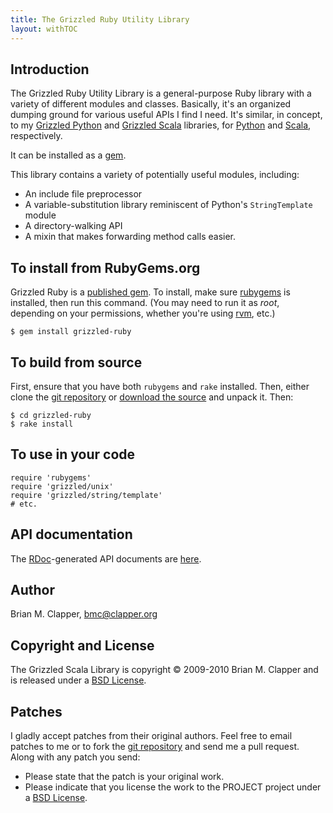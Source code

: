 ```yaml
---
title: The Grizzled Ruby Utility Library
layout: withTOC
---
```


## Introduction

The Grizzled Ruby Utility Library is a general-purpose Ruby library
with a variety of different modules and classes. Basically, it's an
organized dumping ground for various useful APIs I find I need. It's
similar, in concept, to my [Grizzled Python][] and [Grizzled Scala][]
libraries, for [Python][] and [Scala][], respectively.

It can be installed as a [gem][rubygems].

This library contains a variety of potentially useful modules, including:

* An include file preprocessor
* A variable-substitution library reminiscent of Python's `StringTemplate`
  module
* A directory-walking API
* A mixin that makes forwarding method calls easier.

## To install from RubyGems.org

Grizzled Ruby is a [published gem][]. To install, make sure [rubygems][]
is installed, then run this command. (You may need to run it as *root*,
depending on your permissions, whether you're using [rvm][], etc.)

    $ gem install grizzled-ruby

## To build from source

First, ensure that you have both `rubygems` and `rake` installed. Then, either
clone the [git repository][] or [download the source][] and unpack it. Then:

    $ cd grizzled-ruby
    $ rake install

## To use in your code

    require 'rubygems'
    require 'grizzled/unix'
    require 'grizzled/string/template'
    # etc.
    
## API documentation

The [RDoc][]-generated API documents are [here](apidocs/).

## Author

Brian M. Clapper, [bmc@clapper.org][]

## Copyright and License

The Grizzled Scala Library is copyright &copy; 2009-2010 Brian M. Clapper
and is released under a [BSD License][].

## Patches

I gladly accept patches from their original authors. Feel free to email
patches to me or to fork the [git repository][] and send me a pull
request. Along with any patch you send:

* Please state that the patch is your original work.
* Please indicate that you license the work to the PROJECT project
  under a [BSD License][].

[Grizzled Python]: http://software.clapper.org/grizzled-python/
[Grizzled Scala]: http://software.clapper.org/grizzled-scala/
[Scala]: http://www.scala-lang.org/
[Python]: http://www.python.org/
[BSD License]: license.html
[git repository]: http://github.com/bmc/grizzled-ruby
[GitHub]: http://github.com/bmc/
[downloads area]: http://github.com/bmc/grizzled-ruby/downloads
[bmc@clapper.org]: mailto:bmc@clapper.org
[RDoc]: http://rdoc.sourceforge.net/
[rubygems]: http://rubygems.org/
[published gem]: https://rubygems.org/gems/grizzled-ruby
[rvm]: http://rvm.beginrescueend.com/
[download the source]: https://github.com/bmc/grizzled-ruby/archives/master
